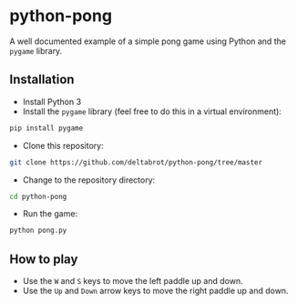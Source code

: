 # python-pong

A well documented example of a simple pong game using Python and the `pygame`
library.

## Installation

- Install Python 3
- Install the `pygame` library (feel free to do this in a virtual environment):

```bash
pip install pygame
```

- Clone this repository:

```bash
git clone https://github.com/deltabrot/python-pong/tree/master
```

- Change to the repository directory:

```bash
cd python-pong
```

- Run the game:

```bash
python pong.py
```

## How to play

- Use the `W` and `S` keys to move the left paddle up and down.
- Use the `Up` and `Down` arrow keys to move the right paddle up and down.
